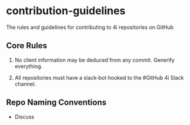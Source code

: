 # contribution-guidelines
The rules and guidelines for contributing to 4i repositories on GitHub

## Core Rules

1) No client information may be deduced from any commit. Generify everything.

2) All repositories must have a slack-bot hooked to the #GitHub 4i Slack channel.

## Repo Naming Conventions

- Discuss
